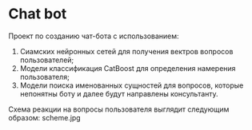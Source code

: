 # Chat bot

Проект по созданию чат-бота с использованием:
1) Сиамских нейронных сетей для получения вектров вопросов пользователей;
2) Модели классификация CatBoost для определения намерения пользователя;
3) Модели поиска именованных сущностей для вопросов, которые непонятны боту и далее будут направлены консультанту.

Схема реакции на вопросы пользователя выглядит следующим образом: scheme.jpg


